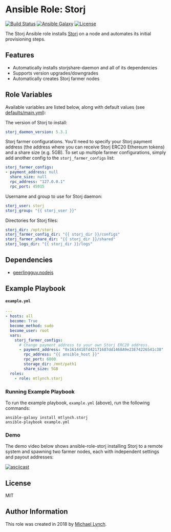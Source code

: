# Ansible Role: Storj

[![Build Status](https://travis-ci.org/mtlynch/ansible-role-storj.svg?branch=master)](https://travis-ci.org/mtlynch/ansible-role-storj)
[![Ansible Galaxy](https://img.shields.io/badge/ansible--galaxy-storj-blue.svg?style=flat-square)](https://galaxy.ansible.com/mtlynch/storj)
[![License](http://img.shields.io/:license-mit-blue.svg?style=flat-square)](LICENSE)

The Storj Ansible role installs [Storj](https://storj.io/) on a node and automates its initial provisioning steps.

## Features

* Automatically installs storjshare-daemon and all of its dependencies
* Supports version upgrades/downgrades
* Automatically creates Storj farmer nodes

## Role Variables

Available variables are listed below, along with default values (see [defaults/main.yml](defaults/main.yml)):

The version of Storj to install:

```yaml
storj_daemon_version: 5.3.1
```

Storj farmer configurations. You'll need to specify your Storj payment address (the address where you can receive Storj ERC20 Ethereum tokens) and a share size (e.g. 5GB). To set up multiple farmer configurations, simply add another config to the `storj_farmer_configs` list:

```yaml
storj_farmer_configs:
- payment_address: null
  share_size: null
  rpc_address: "127.0.0.1"
  rpc_port: 45015
```

Username and group to use for Storj daemon:

```yaml
storj_user: storj
storj_group: "{{ storj_user }}"
```

Directories for Storj files:

```yaml
storj_dir: /opt/storj
storj_farmer_config_dir: "{{ storj_dir }}/configs"
storj_farmer_share_dir: "{{ storj_dir }}/shared"
storj_logs_dir: "{{ storj_dir }}/logs"
```

## Dependencies

* [geerlingguy.nodejs](https://galaxy.ansible.com/geerlingguy/nodejs/)

## Example Playbook

#### `example.yml`

```yaml
---
- hosts: all
  become: True
  become_method: sudo
  become_user: root
  vars:
    storj_farmer_configs:
      # Change payment_address to your own Storj ERC20 address.
      - payment_address: "0x161441Efd42171687dd1468A9e23E74226541c38"
        rpc_address: "{{ ansible_host }}"
        rpc_port: 6000
        storage_dir: /mnt/path1
        share_size: 5GB
  roles:
    - role: mtlynch.storj
```

### Running Example Playbook

To run the example playbook, `example.yml` (above), run the following commands:

```shell
ansible-galaxy install mtlynch.storj
ansible-playbook example.yml
```

### Demo

The demo video below shows ansible-role-storj installing Storj to a remote system and spawning two farmer nodes, each with independent settings and payout addresses:

[![asciicast](https://asciinema.org/a/174578.png)](https://asciinema.org/a/174578)

## License

MIT

## Author Information

This role was created in 2018 by [Michael Lynch](https://mtlynch.io).
